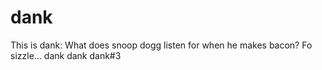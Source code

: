 # dank

This is dank: What does snoop dogg listen for when he makes bacon? Fo sizzle...
dank
dank
dank#3
